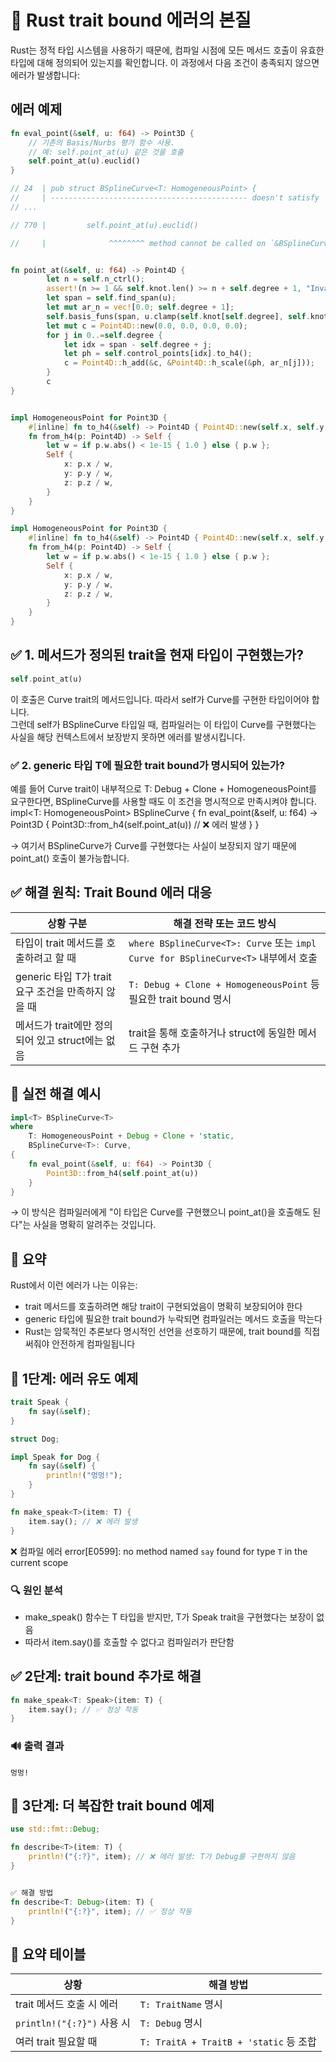 # 🧠 Rust trait bound 에러의 본질
Rust는 정적 타입 시스템을 사용하기 때문에, 컴파일 시점에 모든 메서드 호출이 유효한 타입에 대해 정의되어 있는지를 확인합니다. 
이 과정에서 다음 조건이 충족되지 않으면 에러가 발생합니다:

## 에러 예제
```rust
fn eval_point(&self, u: f64) -> Point3D {
    // 기존의 Basis/Nurbs 평가 함수 사용.
    // 예: self.point_at(u) 같은 것을 호출
    self.point_at(u).euclid()
}

// 24  | pub struct BSplineCurve<T: HomogeneousPoint> {
//     | -------------------------------------------- doesn't satisfy `BSplineCurve<T>: Curve`
// ...

// 770 |         self.point_at(u).euclid()

//     |              ^^^^^^^^ method cannot be called on `&BSplineCurve<T>` due to unsatisfied trait bounds


fn point_at(&self, u: f64) -> Point4D {
        let n = self.n_ctrl();
        assert!(n >= 1 && self.knot.len() >= n + self.degree + 1, "Invalid B-spline data");
        let span = self.find_span(u);
        let mut ar_n = vec![0.0; self.degree + 1];
        self.basis_funs(span, u.clamp(self.knot[self.degree], self.knot[n]), &mut ar_n);
        let mut c = Point4D::new(0.0, 0.0, 0.0, 0.0);
        for j in 0..=self.degree {
            let idx = span - self.degree + j;
            let ph = self.control_points[idx].to_h4();
            c = Point4D::h_add(&c, &Point4D::h_scale(&ph, ar_n[j]));
        }
        c
}


impl HomogeneousPoint for Point3D {
    #[inline] fn to_h4(&self) -> Point4D { Point4D::new(self.x, self.y, self.z, 1.0) }
    fn from_h4(p: Point4D) -> Self {
        let w = if p.w.abs() < 1e-15 { 1.0 } else { p.w };
        Self {
            x: p.x / w,
            y: p.y / w,
            z: p.z / w,
        }
    }
}

impl HomogeneousPoint for Point3D {
    #[inline] fn to_h4(&self) -> Point4D { Point4D::new(self.x, self.y, self.z, 1.0) }
    fn from_h4(p: Point4D) -> Self {
        let w = if p.w.abs() < 1e-15 { 1.0 } else { p.w };
        Self {
            x: p.x / w,
            y: p.y / w,
            z: p.z / w,
        }
    }
}
```

## ✅ 1. 메서드가 정의된 trait을 현재 타입이 구현했는가?
```rust
self.point_at(u)
```

이 호출은 Curve trait의 메서드입니다. 따라서 self가 Curve를 구현한 타입이어야 합니다.  
그런데 self가 BSplineCurve<T> 타입일 때, 컴파일러는 이 타입이 Curve를 구현했다는 사실을 해당 컨텍스트에서 보장받지 못하면 에러를 발생시킵니다.

### ✅ 2. generic 타입 T에 필요한 trait bound가 명시되어 있는가?
예를 들어 Curve trait이 내부적으로 T: Debug + Clone + HomogeneousPoint를 요구한다면, BSplineCurve<T>를 사용할 때도 이 조건을 명시적으로 만족시켜야 합니다.
impl<T: HomogeneousPoint> BSplineCurve<T> {
    fn eval_point(&self, u: f64) -> Point3D {
        Point3D::from_h4(self.point_at(u)) // ❌ 에러 발생
    }
}

→ 여기서 BSplineCurve<T>가 Curve를 구현했다는 사실이 보장되지 않기 때문에 point_at() 호출이 불가능합니다.

## ✅ 해결 원칙: Trait Bound 에러 대응

| 상황 구분         | 해결 전략 또는 코드 방식                                      |
|------------------|-------------------------------------------------------------|
| 타입이 trait 메서드를 호출하려고 할 때 | `where BSplineCurve<T>: Curve` 또는 `impl Curve for BSplineCurve<T>` 내부에서 호출 |
| generic 타입 T가 trait 요구 조건을 만족하지 않을 때 | `T: Debug + Clone + HomogeneousPoint` 등 필요한 trait bound 명시 |
| 메서드가 trait에만 정의되어 있고 struct에는 없음 | trait을 통해 호출하거나 struct에 동일한 메서드 구현 추가 |


## 🔧 실전 해결 예시
```rust
impl<T> BSplineCurve<T>
where
    T: HomogeneousPoint + Debug + Clone + 'static,
    BSplineCurve<T>: Curve,
{
    fn eval_point(&self, u: f64) -> Point3D {
        Point3D::from_h4(self.point_at(u))
    }
}
```

→ 이 방식은 컴파일러에게 "이 타입은 Curve를 구현했으니 point_at()을 호출해도 된다"는 사실을 명확히 알려주는 것입니다.

## 📘 요약
Rust에서 이런 에러가 나는 이유는:
- trait 메서드를 호출하려면 해당 trait이 구현되었음이 명확히 보장되어야 한다
- generic 타입에 필요한 trait bound가 누락되면 컴파일러는 메서드 호출을 막는다
- Rust는 암묵적인 추론보다 명시적인 선언을 선호하기 때문에, trait bound를 직접 써줘야 안전하게 컴파일됩니다


## 🧪 1단계: 에러 유도 예제
```rust
trait Speak {
    fn say(&self);
}

struct Dog;

impl Speak for Dog {
    fn say(&self) {
        println!("멍멍!");
    }
}

fn make_speak<T>(item: T) {
    item.say(); // ❌ 에러 발생
}
```

❌ 컴파일 에러
error[E0599]: no method named `say` found for type `T` in the current scope



### 🔍 원인 분석
- make_speak() 함수는 T 타입을 받지만, T가 Speak trait을 구현했다는 보장이 없음
- 따라서 item.say()를 호출할 수 없다고 컴파일러가 판단함

## ✅ 2단계: trait bound 추가로 해결
```rust
fn make_speak<T: Speak>(item: T) {
    item.say(); // ✅ 정상 작동
}
```

### 🔊 출력 결과
```
멍멍!
```


## 🧪 3단계: 더 복잡한 trait bound 예제
```rust
use std::fmt::Debug;

fn describe<T>(item: T) {
    println!("{:?}", item); // ❌ 에러 발생: T가 Debug를 구현하지 않음
}


✅ 해결 방법
fn describe<T: Debug>(item: T) {
    println!("{:?}", item); // ✅ 정상 작동
}

```

## 📘 요약 테이블
| 상황                     | 해결 방법                           |
|--------------------------|--------------------------------------|
| trait 메서드 호출 시 에러 | `T: TraitName` 명시                  |
| `println!("{:?}")` 사용 시 | `T: Debug` 명시                      |
| 여러 trait 필요할 때      | `T: TraitA + TraitB + 'static` 등 조합 |




